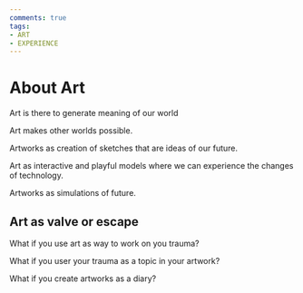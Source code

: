 ```yaml
---
comments: true
tags:
- ART
- EXPERIENCE
---
```


# About Art

Art is there to generate meaning of our world

Art makes other worlds possible.

Artworks as creation of sketches that are ideas of our future.

Art as interactive and playful models where we can experience the changes of technology.

Artworks as simulations of future.


## Art as valve or escape
What if you use art as way to work on you trauma? 

What if you user your trauma as a topic in your artwork?

What if you create artworks as a diary?
